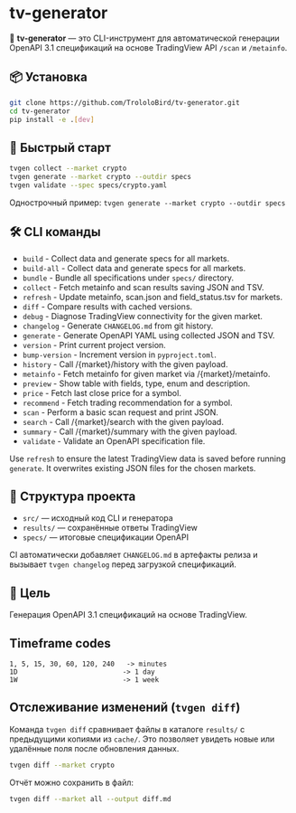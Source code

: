 # tv-generator

🧠 **tv-generator** — это CLI-инструмент для автоматической генерации OpenAPI 3.1 спецификаций на основе TradingView API `/scan` и `/metainfo`.

## 📦 Установка

```bash
git clone https://github.com/TrololoBird/tv-generator.git
cd tv-generator
pip install -e .[dev]
```

## 🚀 Быстрый старт

```bash
tvgen collect --market crypto
tvgen generate --market crypto --outdir specs
tvgen validate --spec specs/crypto.yaml
```

Однострочный пример: `tvgen generate --market crypto --outdir specs`

## 🛠️ CLI команды

- `build` - Collect data and generate specs for all markets.
- `build-all` - Collect data and generate specs for all markets.
- `bundle` - Bundle all specifications under ``specs/`` directory.
- `collect` - Fetch metainfo and scan results saving JSON and TSV.
- `refresh` - Update metainfo, scan.json and field_status.tsv for markets.
- `diff` - Compare results with cached versions.
- `debug` - Diagnose TradingView connectivity for the given market.
- `changelog` - Generate `CHANGELOG.md` from git history.
- `generate` - Generate OpenAPI YAML using collected JSON and TSV.
- `version` - Print current project version.
- `bump-version` - Increment version in `pyproject.toml`.
- `history` - Call /{market}/history with the given payload.
- `metainfo` - Fetch metainfo for given market via /{market}/metainfo.
- `preview` - Show table with fields, type, enum and description.
- `price` - Fetch last close price for a symbol.
- `recommend` - Fetch trading recommendation for a symbol.
- `scan` - Perform a basic scan request and print JSON.
- `search` - Call /{market}/search with the given payload.
- `summary` - Call /{market}/summary with the given payload.
- `validate` - Validate an OpenAPI specification file.

Use `refresh` to ensure the latest TradingView data is saved before running
`generate`. It overwrites existing JSON files for the chosen markets.

## 📁 Структура проекта

- `src/` — исходный код CLI и генератора
- `results/` — сохранённые ответы TradingView
- `specs/` — итоговые спецификации OpenAPI

CI автоматически добавляет `CHANGELOG.md` в артефакты релиза и вызывает
`tvgen changelog` перед загрузкой спецификаций.

## 🎯 Цель

Генерация OpenAPI 3.1 спецификаций на основе TradingView.


## Timeframe codes
```
1, 5, 15, 30, 60, 120, 240   -> minutes
1D                          -> 1 day
1W                          -> 1 week
```

## Отслеживание изменений (`tvgen diff`)

Команда `tvgen diff` сравнивает файлы в каталоге `results/` с предыдущими
копиями из `cache/`. Это позволяет увидеть новые или удалённые поля после
обновления данных.

```bash
tvgen diff --market crypto
```

Отчёт можно сохранить в файл:

```bash
tvgen diff --market all --output diff.md
```
